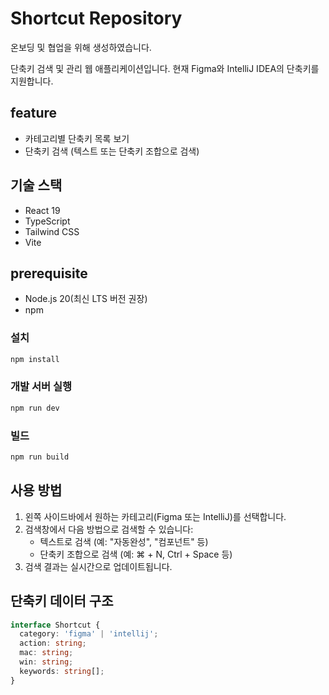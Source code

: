 # Shortcut Repository

온보딩 및 협업을 위해 생성하였습니다.

단축키 검색 및 관리 웹 애플리케이션입니다. 현재 Figma와 IntelliJ IDEA의 단축키를 지원합니다.

## feature

- 카테고리별 단축키 목록 보기
- 단축키 검색 (텍스트 또는 단축키 조합으로 검색)

## 기술 스택

- React 19
- TypeScript
- Tailwind CSS
- Vite

## prerequisite

- Node.js 20(최신 LTS 버전 권장)
- npm

### 설치

```bash
npm install
```

### 개발 서버 실행

```bash
npm run dev
```

### 빌드

```bash
npm run build
```

## 사용 방법

1. 왼쪽 사이드바에서 원하는 카테고리(Figma 또는 IntelliJ)를 선택합니다.
2. 검색창에서 다음 방법으로 검색할 수 있습니다:
   - 텍스트로 검색 (예: "자동완성", "컴포넌트" 등)
   - 단축키 조합으로 검색 (예: ⌘ + N, Ctrl + Space 등)
3. 검색 결과는 실시간으로 업데이트됩니다.

## 단축키 데이터 구조

```typescript
interface Shortcut {
  category: 'figma' | 'intellij';
  action: string;
  mac: string;
  win: string;
  keywords: string[];
}
```